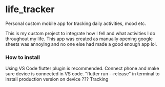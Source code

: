 # life_tracker
Personal custom mobile app for tracking daily activities, mood etc.

This is my custom project to integrate how I fell and what activities I do throughout my life. This app was created as manually opening google sheets was annoying and no one else had made a good enough app lol. 

### How to install
Using VS Code flutter plugin is recommended. 
Connect phone and make sure device is connected in VS code. 
"flutter run --release" in terminal to install production version on device
???
Tracking


